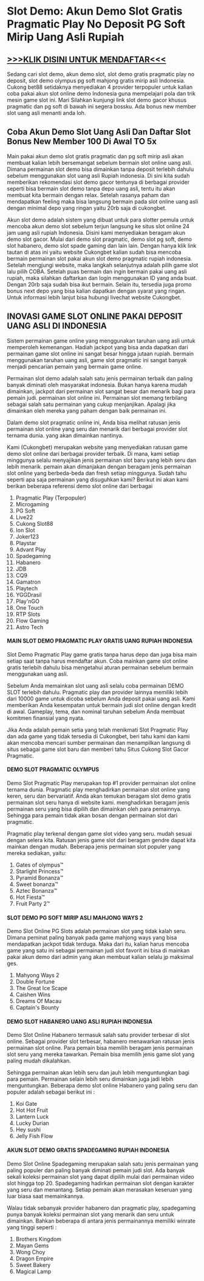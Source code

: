 # Slot Demo: Akun Demo Slot Gratis Pragmatic Play No Deposit PG Soft Mirip Uang Asli Rupiah

## [>>>KLIK DISINI UNTUK MENDAFTAR<<<](https://beacons.ai/slot.demo.pragmatic)

Sedang cari slot demo, akun demo slot, slot demo gratis pragmatic play no deposit, slot demo olympus pg soft mahjong gratis mirip asli Indonesia. Cukong bet88 setidaknya menyediakan 4 provider terpopuler untuk kalian coba pakai akun slot online demo Indonesia guna mempelajari pola dan trik mesin game slot ini. Mari Silahkan kunjungi link slot demo gacor khusus pragmatic dan pg soft di bawah ini segera bossku. Ada bonus new member slot uang asli menanti anda loh.

## Coba Akun Demo Slot Uang Asli Dan Daftar Slot Bonus New Member 100 Di Awal TO 5x

Main pakai akun demo slot gratis pragmatic dan pg soft mirip asli akan membuat kalian lebih bersemangat sebelum bermain slot online uang asli. Dimana permainan slot demo bisa dimainkan tanpa deposit terlebih dahulu sebelum menggunakan slot uang asli Rupiah indonesia. Di sini kita sudah memberikan rekomendasi slot demo gacor tentunya di berbagai provider seperti bisa bermain slot demo tanpa depo uang asli, tentu itu akan membuat kita bermain dengan relax. Setelah rasanya paham dan mendapatkan feeling maka bisa langsung bermain pada slot online uang asli dengan minimal depo yang ringan yaitu 20rb saja di cukongbet.

Akun slot demo adalah sistem yang dibuat untuk para slotter pemula untuk mencoba akun demo slot sebelum terjun langsung ke situs slot online 24 jam uang asli rupiah Indonesia. Disini kami menyediakan beragam akun demo slot gacor. Mulai dari demo slot pragmatic, demo slot pg soft, demo slot habanero, demo slot spade gaming dan lain lain. Dengan hanya klik link tautan di atas ini yaitu website Cukongbet kalian sudah bisa mencoba bermain permainan slot pakai akun slot demo pragmatic rupiah indonesia. Setelah mengjungi website, maka langkah selanjutnya adalah pilih game slot lalu pilih COBA. Setelah puas bermain dan ingin bermain pakai uang asli rupiah, maka silahkan daftarkan dan login menggunakan ID yang anda buat. Dengan 20rb saja sudah bisa ikut bermain. Selain itu, tersedia juga promo bonus next depo yang bisa kalian dapatkan dengan syarat yang ringan. Untuk informasi lebih lanjut bisa hubungi livechat website Cukongbet.

## INOVASI GAME SLOT ONLINE PAKAI DEPOSIT UANG ASLI DI INDONESIA

Sistem permainan game online yang menggunakan taruhan uang asli untuk memperoleh kemenangan. Hadiah jackpot yang bisa anda dapatkan dari permainan game slot online ini sangat besar hingga jutaan rupiah. bermain menggunakan taruhan uang asli, game slot pragmatic ini sangat banyak menjadi pencarian pemain yang bermain game online.

Permainan slot demo adalah salah satu jenis permainan terbaik dan paling banyak diminati oleh masyarakat indonesia. Bukan hanya karena mudah dimainkan, jackpot dari permainan slot sangat besar dan menarik bagi para pemain judi. permainan slot online ini. Permainan slot memang terbilang sebagai salah satu permainan yang cukup menjanjikan. Apalagi jika dimainkan oleh mereka yang paham dengan baik permainan ini.

Dalam demo slot pragmatic online ini, Anda bisa melihat ratusan jenis permainan slot online yang seru dan menarik dari berbagai provider slot ternama dunia. yang akan dimainkan nantinya.

Kami (Cukongbet) merupakan website yang menyediakan ratusan game demo slot online dari berbagai provider terbaik. Di mana, kami setiap minggunya selalu menyajikan jenis permainan slot baru yang lebih seru dan lebih menarik. pemain akan dimanjakan dengan beragam jenis permainan slot online yang berbeda-beda dan fresh setiap minggunya. Sudah tahu seperti apa saja permainan yang disuguhkan kami? Berikut ini akan kami berikan beberapa referensi demo slot online dari berbagai

1. Pragmatic Play (Terpopuler)
2. Microgaming
3. PG Soft
4. Live22
5. Cukong Slot88
6. Ion Slot
7. Joker123
8. Playstar
9. Advant Play
10. Spadegaming
11. Habanero
12. JDB
13. CQ9
14. Gamatron
15. Playtech
16. YGGDrasil
17. Play'nGO
18. One Touch
19. RTP Slots
20. Flow Gaming
21. Astro Tech

#### MAIN SLOT DEMO PRAGMATIC PLAY GRATIS UANG RUPIAH INDONESIA

Slot Demo Pragmatic Play game gratis tanpa harus depo dan juga bisa main setiap saat tanpa harus mendaftar akun. Coba mainkan game slot online gratis terlebih dahulu bisa mengetahui aturan permainan sebelum bermain menggunakan uang asli.

Sebelum Anda memainkan slot uang asli selalu coba permainan DEMO SLOT terlebih dahulu. Pragmatic play dan provider lainnya memiliki lebih dari 10000 game untuk dicoba sebelum Anda deposit pakai uang asli. Kami memberikan Anda kesempatan untuk bermain judi slot online dengan kredit di awal. Gameplay, tema, dan nominal taruhan sebelum Anda membuat komitmen finansial yang nyata.

Jika Anda adalah pemain setia yang telah menikmati Slot Pragmatic Play dan ada game yang tidak tersedia di Cukongbet, beri tahu kami dan kami akan mencoba mencari sumber permainan dan menampilkan langsung di situs sebagai game slot baru dan memberi tahu Situs Cukong Slot Gacor Pragmatic.

#### DEMO SLOT PRAGMATIC OLYMPUS

Demo Slot Pragmatic Play merupakan top #1 provider permainan slot online ternama dunia. Pragmatic play menghadirkan permainan slot online yang keren, seru dan bervariatif. Anda akan temukan beragam slot demo gratis permainan slot seru hanya di website kami. menghadirkan beragam jenis permainan seru yang bisa dipilih dan dimainkan oleh para pemainnya. Sehingga para pemain tidak akan bosan dengan permainan slot dari pragmatic.

Pragmatic play terkenal dengan game slot video yang seru. mudah sesuai dengan selera kita. Ratusan jenis game slot dari beragam gendre dapat kita mainkan dengan mudah. Beberapa jenis permainan slot populer yang mereka sediakan, yaitu:

1. Gates of olympus™
2. Starlight Princess™
3. Pyramid Bonanza™
4. Sweet bonanza™
5. Aztec Bonanza™
6. Hot Fiesta™
7. Fruit Party 2™

#### SLOT DEMO PG SOFT MIRIP ASLI MAHJONG WAYS 2

Demo Slot Online PG Slots adalah permainan slot yang tidak kalah seru. Dimana peminat paling banyak pada game mahjong ways yang bisa mendapatkan jackpot tidak terduga. Maka dari itu, kalian harus mencoba game yang satu ini sebagai permainan judi slot favorit ini bisa di mainkan pakai akun demo dari admin yang akan membuat kalian selalu jp maksimal ges.

1. Mahyong Ways 2
2. Double Fortune
3. The Great Ice Scape
4. Caishen Wins
5. Dreams Of Macau
6. Captain's Bounty

#### DEMO SLOT HABANERO UANG ASLI RUPIAH INDONESIA

Demo Slot Online Habanero termasuk salah satu provider terbesar di slot online. Sebagai provider slot terbesar, habanero menawarkan ratusan jenis permainan slot online. Para pemain bisa memilih beragam jenis permainan slot seru yang mereka tawarkan. Pemain bisa memilih jenis game slot yang paling mudah dikalahkan.

Sehingga permainan akan lebih seru dan jauh lebih menguntungkan bagi para pemain. Permainan selain lebih seru dimainkan juga jadi lebih menguntungkan. Beberapa demo slot online Habanero yang paling seru dan populer adalah sebagai berikut ini :

1. Koi Gate
2. Hot Hot Fruit
3. Lantern Luck
4. Lucky Durian
5. Hey sushi
6. Jelly Fish Flow

#### AKUN SLOT DEMO GRATIS SPADEGAMING RUPIAH INDONESIA

Demo Slot Online Spadegaming merupakan salah satu jenis permainan yang paling populer dan paling banyak diminati pemain judi slot. Ada banyak sekali koleksi permainan slot yang dapat dipilih mulai dari permainan video slot hingga top 20. Spadegaming hadirkan permainan slot dengan karakter yang seru dan menantang. Setiap pemain akan merasakan keseruan yang luar biasa saat memainkannya.

Walau tidak sebanyak provider habanero dan pragmatic play, spadegaming punya banyak koleksi permainan slot yang menarik dan seru untuk dimainkan. Bahkan beberapa di antara jenis permainannya memiliki winrate yang tinggi seperti :

1. Brothers Kingdom
2. Mayan Gems
3. Wong Choy
4. Dragon Empire
5. Sweet Bakery
6. Magical Lamp
